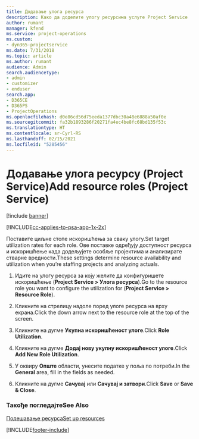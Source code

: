 ```yaml
---
title: Додавање улога ресурса
description: Како да доделите улогу ресурсима услуге Project Service
author: rumant
manager: kfend
ms.service: project-operations
ms.custom:
- dyn365-projectservice
ms.date: 7/31/2018
ms.topic: article
ms.author: rumant
audience: Admin
search.audienceType:
- admin
- customizer
- enduser
search.app:
- D365CE
- D365PS
- ProjectOperations
ms.openlocfilehash: d0e86cd56d75eeda1377dbc30a48e6888a50af0e
ms.sourcegitcommit: fa32b1893286f20271fa4ec4be8fc68bd135f53c
ms.translationtype: HT
ms.contentlocale: sr-Cyrl-RS
ms.lasthandoff: 02/15/2021
ms.locfileid: "5285456"
---
```

# <a name="add-resource-roles-project-service"></a><span data-ttu-id="fbcbf-103">Додавање улога ресурсу (Project Service)</span><span class="sxs-lookup"><span data-stu-id="fbcbf-103">Add resource roles (Project Service)</span></span>

[!include [banner](../includes/psa-now-project-operations.md)]

[!INCLUDE[cc-applies-to-psa-app-1x-2x](../includes/cc-applies-to-psa-app-1x-2x.md)]

<span data-ttu-id="fbcbf-104">Поставите циљне стопе искоришћења за сваку улогу.</span><span class="sxs-lookup"><span data-stu-id="fbcbf-104">Set target utilization rates for each role.</span></span> <span data-ttu-id="fbcbf-105">Ове поставке одређују доступност ресурса и искоришћење када додељујете особље пројектима и анализирате стварне вредности.</span><span class="sxs-lookup"><span data-stu-id="fbcbf-105">These settings determine resource availability and utilization when you’re staffing projects and analyzing actuals.</span></span>  
  
1.  <span data-ttu-id="fbcbf-106">Идите на улогу ресурса за коју желите да конфигуришете искоришћење (**Project Service > Улога ресурса**).</span><span class="sxs-lookup"><span data-stu-id="fbcbf-106">Go to the resource role you want to configure the utilization for (**Project Service > Resource Role**).</span></span>  
  
2.  <span data-ttu-id="fbcbf-107">Кликните на стрелицу надоле поред улоге ресурса на врху екрана.</span><span class="sxs-lookup"><span data-stu-id="fbcbf-107">Click the down arrow next to the resource role at the top of the screen.</span></span>  
  
3.  <span data-ttu-id="fbcbf-108">Кликните на дугме **Укупна искоришћеност улоге**.</span><span class="sxs-lookup"><span data-stu-id="fbcbf-108">Click **Role Utilization**.</span></span>  
  
4.  <span data-ttu-id="fbcbf-109">Кликните на дугме **Додај нову укупну искоришћеност улоге**.</span><span class="sxs-lookup"><span data-stu-id="fbcbf-109">Click **Add New Role Utilization**.</span></span>  
  
5.  <span data-ttu-id="fbcbf-110">У оквиру **Опште** области, унесите податке у поља по потреби.</span><span class="sxs-lookup"><span data-stu-id="fbcbf-110">In the **General** area, fill in the fields as needed.</span></span>  
  
6.  <span data-ttu-id="fbcbf-111">Кликните на дугме **Сачувај** или **Сачувај и затвори**.</span><span class="sxs-lookup"><span data-stu-id="fbcbf-111">Click **Save** or **Save & Close**.</span></span>  
  
### <a name="see-also"></a><span data-ttu-id="fbcbf-112">Такође погледајте</span><span class="sxs-lookup"><span data-stu-id="fbcbf-112">See Also</span></span>  
 [<span data-ttu-id="fbcbf-113">Подешавање ресурса</span><span class="sxs-lookup"><span data-stu-id="fbcbf-113">Set up resources</span></span>](../psa/set-up-resources.md)


[!INCLUDE[footer-include](../includes/footer-banner.md)]